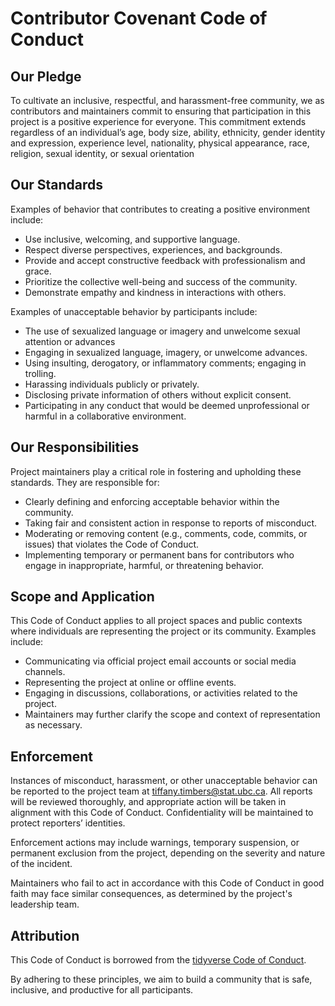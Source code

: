 # Contributor Covenant Code of Conduct

## Our Pledge

To cultivate an inclusive, respectful, and harassment-free community, we as contributors and maintainers commit to ensuring that participation in this project is a positive experience for everyone. This commitment extends regardless of an individual’s age, body size, ability, ethnicity, gender identity and expression, experience level, nationality, physical appearance, race, religion, sexual identity, or sexual orientation

## Our Standards

Examples of behavior that contributes to creating a positive environment include:

* Use inclusive, welcoming, and supportive language.
* Respect diverse perspectives, experiences, and backgrounds.
* Provide and accept constructive feedback with professionalism and grace.
* Prioritize the collective well-being and success of the community.
* Demonstrate empathy and kindness in interactions with others.

Examples of unacceptable behavior by participants include:

* The use of sexualized language or imagery and unwelcome sexual attention or advances
* Engaging in sexualized language, imagery, or unwelcome advances.
* Using insulting, derogatory, or inflammatory comments; engaging in trolling.
* Harassing individuals publicly or privately.
* Disclosing private information of others without explicit consent.
* Participating in any conduct that would be deemed unprofessional or harmful in a collaborative environment.

## Our Responsibilities

Project maintainers play a critical role in fostering and upholding these standards. They are responsible for:

* Clearly defining and enforcing acceptable behavior within the community.
* Taking fair and consistent action in response to reports of misconduct.
* Moderating or removing content (e.g., comments, code, commits, or issues) that violates the Code of Conduct.
* Implementing temporary or permanent bans for contributors who engage in inappropriate, harmful, or threatening behavior.

## Scope and Application

This Code of Conduct applies to all project spaces and public contexts where individuals are representing the project or its community. Examples include:

* Communicating via official project email accounts or social media channels.
* Representing the project at online or offline events.
* Engaging in discussions, collaborations, or activities related to the project.
* Maintainers may further clarify the scope and context of representation as necessary.

## Enforcement

Instances of misconduct, harassment, or other unacceptable behavior can be reported to the project team at tiffany.timbers@stat.ubc.ca. All reports will be reviewed thoroughly, and appropriate action will be taken in alignment with this Code of Conduct. Confidentiality will be maintained to protect reporters’ identities.

Enforcement actions may include warnings, temporary suspension, or permanent exclusion from the project, depending on the severity and nature of the incident.

Maintainers who fail to act in accordance with this Code of Conduct in good faith may face similar consequences, as determined by the project's leadership team.

## Attribution

This Code of Conduct is borrowed from the [tidyverse Code of Conduct](https://github.com/tidyverse/tidyverse.org/blob/master/CODE_OF_CONDUCT.md).

By adhering to these principles, we aim to build a community that is safe, inclusive, and productive for all participants.
